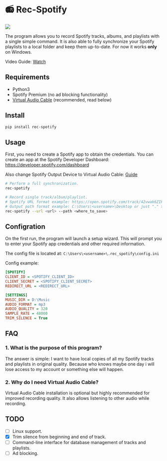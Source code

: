# 📻 Rec-Spotify

![](etc/screen.png)

The program allows you to record Spotify tracks, albums, and playlists with a single simple command. It is also able to fully synchronize your Spotify playlists to a local folder and keep them up-to-date. For now it works **only** on Windows.

Video Guide: [Watch](https://mega.nz/file/nV8XlKzT#yJhTn7TrQR_6TH3J-26-W2hBHL4W_auAAR0nkzwDsgs)

## Requirements

- Python3
- Spotify Premium (no ad blocking functionality)
- [Virtual Audio Cable](https://vb-audio.com/Cable) (recommended, read below)

## Install

```sh
pip install rec-spotify
```

## Usage

First, you need to create a Spotify app to obtain the credentials. You can create an app at the Spotify Developer Dashboard: https://developer.spotify.com/dashboard

Also change Spotify Output Device to Virtual Audio Cable: [Guide](https://youtu.be/EH-VzIpX7e0?t=86)

```sh
# Perform a full synchronization.
rec-spotify

# Record single track/album/playlist.
# Spotify URL format example: https://open.spotify.com/track/42vwak6ZIFMscDhzz3S52f
# Output path format example: C:\Users\<username>\Desktop or just "." to save in current directory
rec-spotify --url <url> --path <where_to_save>
```

## Configration

On the first run, the program will launch a setup wizard. This will prompt you to enter your Spotify app credentials and other required information.

The config file is located at: ```C:\Users\<username>\.rec_spotify\config.ini```

Config example:

```ini
[SPOTIFY]
CLIENT_ID = <SPOTIFY_CLIENT_ID>
CLIENT_SECRET = <SPOTIFY_CLIENT_SECRET>
REDIRECT_URL = <REDIRECT_URL>

[SETTINGS]
MUSIC_DIR = D:\Music
AUDIO_FORMAT = mp3
AUDIO_QUALITY = 320
SAMPLE_RATE = 48000
TRIM_SILENCE = True
```

## FAQ

### 1. What is the purpose of this program?

The answer is simple: I want to have local copies of all my Spotify tracks and playlists in original quality. Because who knows maybe one day i will lose access to my account or something else will happen.

### 2. Why do I need Virtual Audio Cable?

Virtual Audio Cable installation is optional but highly recommended for improved recording quality. It also allows listening to other audio while recording.


## TODO

- [ ] Linux support.
- [x] Trim silence from beginning and end of track.
- [ ] Command-line interface for database management of tracks and playlists.
- [ ] Ad blocking.
